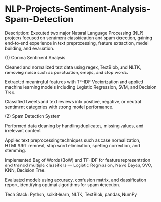 # NLP-Projects-Sentiment-Analysis-Spam-Detection

Description:
Executed two major Natural Language Processing (NLP) projects focused on sentiment classification and spam detection, gaining end-to-end experience in text preprocessing, feature extraction, model building, and evaluation.

(1) Corona Sentiment Analysis

Cleaned and normalized text data using regex, TextBlob, and NLTK, removing noise such as punctuation, emojis, and stop words.

Extracted meaningful features with TF-IDF Vectorization and applied machine learning models including Logistic Regression, SVM, and Decision Tree.

Classified tweets and text reviews into positive, negative, or neutral sentiment categories with strong model performance.

(2) Spam Detection System

Performed data cleaning by handling duplicates, missing values, and irrelevant content.

Applied text preprocessing techniques such as case normalization, HTML/URL removal, stop word elimination, spelling correction, and stemming.

Implemented Bag of Words (BoW) and TF-IDF for feature representation and trained multiple classifiers — Logistic Regression, Naive Bayes, SVC, KNN, Decision Tree.

Evaluated models using accuracy, confusion matrix, and classification report, identifying optimal algorithms for spam detection.

Tech Stack: Python, scikit-learn, NLTK, TextBlob, pandas, NumPy
